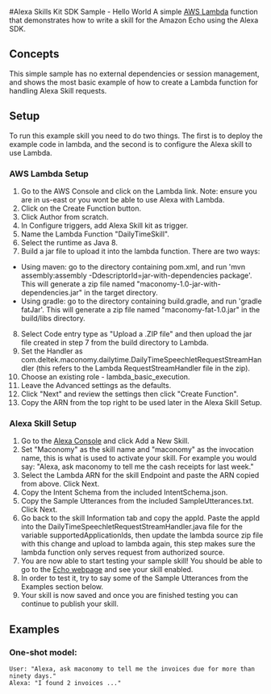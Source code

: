 #Alexa Skills Kit SDK Sample - Hello World
A simple [AWS Lambda](http://aws.amazon.com/lambda) function that demonstrates how to write a skill for the Amazon Echo using the Alexa SDK.

## Concepts
This simple sample has no external dependencies or session management, and shows the most basic example of how to create a Lambda function for handling Alexa Skill requests.

## Setup
To run this example skill you need to do two things. The first is to deploy the example code in lambda, and the second is to configure the Alexa skill to use Lambda.

### AWS Lambda Setup
1. Go to the AWS Console and click on the Lambda link. Note: ensure you are in us-east or you wont be able to use Alexa with Lambda.
2. Click on the Create Function button.
3. Click Author from scratch.
4. In Configure triggers, add Alexa Skill kit as trigger.
5. Name the Lambda Function "DailyTimeSkill".
6. Select the runtime as Java 8.
7. Build a jar file to upload it into the lambda function. There are two ways:
- Using maven: go to the directory containing pom.xml, and run 'mvn assembly:assembly -DdescriptorId=jar-with-dependencies package'. This will generate a zip file named "maconomy-1.0-jar-with-dependencies.jar" in the target directory.
- Using gradle: go to the directory containing build.gradle,  and run 'gradle fatJar'. This will generate a zip file named "maconomy-fat-1.0.jar" in the build/libs directory.
8. Select Code entry type as "Upload a .ZIP file" and then upload the jar file created in step 7 from the build directory to Lambda.
9. Set the Handler as com.deltek.maconomy.dailytime.DailyTimeSpeechletRequestStreamHandler (this refers to the Lambda RequestStreamHandler file in the zip).
10. Choose an existing role - lambda_basic_execution.
11. Leave the Advanced settings as the defaults.
12. Click "Next" and review the settings then click "Create Function".
13. Copy the ARN from the top right to be used later in the Alexa Skill Setup.

### Alexa Skill Setup
1. Go to the [Alexa Console](https://developer.amazon.com/edw/home.html) and click Add a New Skill.
2. Set "Maconomy" as the skill name and "maconomy" as the invocation name, this is what is used to activate your skill. For example you would say: "Alexa, ask maconomy to tell me the cash receipts for last week."
3. Select the Lambda ARN for the skill Endpoint and paste the ARN copied from above. Click Next.
4. Copy the Intent Schema from the included IntentSchema.json.
5. Copy the Sample Utterances from the included SampleUtterances.txt. Click Next.
6. Go back to the skill Information tab and copy the appId. Paste the appId into the DailyTimeSpeechletRequestStreamHandler.java file for the variable supportedApplicationIds,
   then update the lambda source zip file with this change and upload to lambda again, this step makes sure the lambda function only serves request from authorized source.
7. You are now able to start testing your sample skill! You should be able to go to the [Echo webpage](http://echo.amazon.com/#skills) and see your skill enabled.
8. In order to test it, try to say some of the Sample Utterances from the Examples section below.
9. Your skill is now saved and once you are finished testing you can continue to publish your skill.

## Examples
### One-shot model:
    User: "Alexa, ask maconomy to tell me the invoices due for more than ninety days."
    Alexa: "I found 2 invoices ..."
